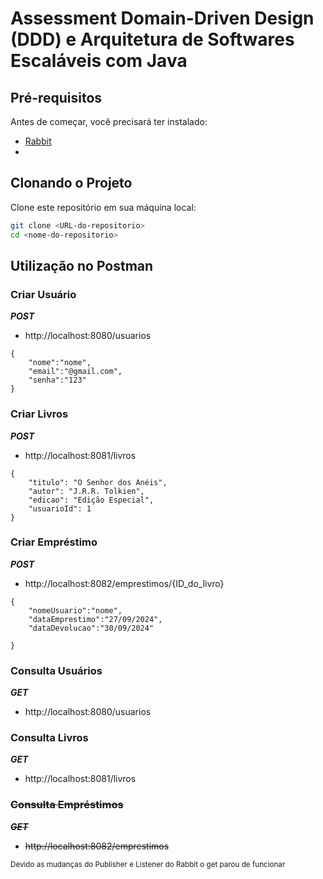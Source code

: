 # Assessment Domain-Driven Design (DDD) e Arquitetura de Softwares Escaláveis com Java

## Pré-requisitos

Antes de começar, você precisará ter instalado:
- [Rabbit](https://www.rabbitmq.com/docs/download)
- 
## Clonando o Projeto

Clone este repositório em sua máquina local:

```bash
git clone <URL-do-repositorio>
cd <nome-do-repositorio>
```

## Utilização no Postman

### Criar Usuário
***POST***
- http://localhost:8080/usuarios

````
{
    "nome":"nome",
    "email":"@gmail.com",
    "senha":"123"
}
````

### Criar Livros
***POST***
- http://localhost:8081/livros
```
{
    "titulo": "O Senhor dos Anéis",
    "autor": "J.R.R. Tolkien",
    "edicao": "Edição Especial",
    "usuarioId": 1
}
```

### Criar Empréstimo
***POST***
- http://localhost:8082/emprestimos/{ID_do_livro}
```
{
    "nomeUsuario":"nome",
    "dataEmprestimo":"27/09/2024",
    "dataDevolucao":"30/09/2024"

}
```



### Consulta Usuários
***GET***
- http://localhost:8080/usuarios

### Consulta Livros
***GET***
- http://localhost:8081/livros

### ~~Consulta Empréstimos~~
~~***GET***~~
- ~~http://localhost:8082/emprestimos~~

<sub>Devido as mudanças do Publisher e Listener do Rabbit o get parou de funcionar</sub>